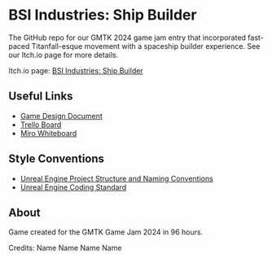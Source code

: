 # BSI Industries: Ship Builder
The GitHub repo for our GMTK 2024 game jam entry that incorporated fast-paced Titanfall-esque movement with a spaceship builder experience.
See our Itch.io page for more details.

Itch.io page: [BSI Industries: Ship Builder](https://cachandlerdev.itch.io/bsi-industries-ship-builder)

## Useful Links
- [Game Design Document](https://docs.google.com/document/d/1gpuhbiSXJeEFI-H-C2UZCeF2XPdo1_A4pfXmaoTYj6s/edit?usp=sharing)
- [Trello Board](https://trello.com/invite/5ff35f77158a668e8364c67b/ATTI1f76c8c0185a8c301b52f22874d6de977BFC9577)
- [Miro Whiteboard](https://miro.com/welcomeonboard/blk5eHdGWFVUU2VFTERMWGN3UUNvejhPMGlWRmhHTWV0NjdVa1hSM1VTdFQ3QlJwRTlBS2UycjJCZmRCM3JwNnwzNDU4NzY0NTc3NTM2NzYwNzk5fDI=?share_link_id=132862650043)

## Style Conventions
- [Unreal Engine Project Structure and Naming Conventions](https://dev.epicgames.com/community/learning/tutorials/mX6b/unreal-engine-project-structure-naming-conventions)
- [Unreal Engine Coding Standard](https://dev.epicgames.com/documentation/en-us/unreal-engine/coding-standard)

## About
Game created for the GMTK Game Jam 2024 in 96 hours. 

Credits: Name Name Name Name
